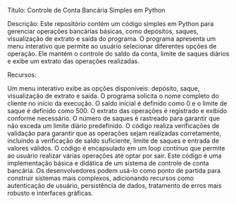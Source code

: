 Título: Controle de Conta Bancária Simples em Python

Descrição: Este repositório contém um código simples em Python para gerenciar operações bancárias básicas, como depósitos, saques, visualização de extrato e saída do programa. O programa apresenta um menu interativo que permite ao usuário selecionar diferentes opções de operação. Ele mantém o controle do saldo da conta, limite de saques diários e exibe um extrato das operações realizadas.

Recursos:

Um menu interativo exibe as opções disponíveis: depósito, saque, visualização de extrato e saída.
O programa solicita o nome completo do cliente no início da execução.
O saldo inicial é definido como 0 e o limite de saque é definido como 500.
O extrato das operações é registrado e exibido conforme necessário.
O número de saques é rastreado para garantir que não exceda um limite diário predefinido.
O código realiza verificações de validação para garantir que as operações sejam realizadas corretamente, incluindo a verificação de saldo suficiente, limite de saques e entrada de valores válidos.
O código é encapsulado em um loop contínuo que permite ao usuário realizar várias operações até optar por sair.
Este código é uma implementação básica e didática de um sistema de controle de conta bancária. Os desenvolvedores podem usá-lo como ponto de partida para construir sistemas mais complexos, adicionando recursos como autenticação de usuário, persistência de dados, tratamento de erros mais robusto e interfaces gráficas.






